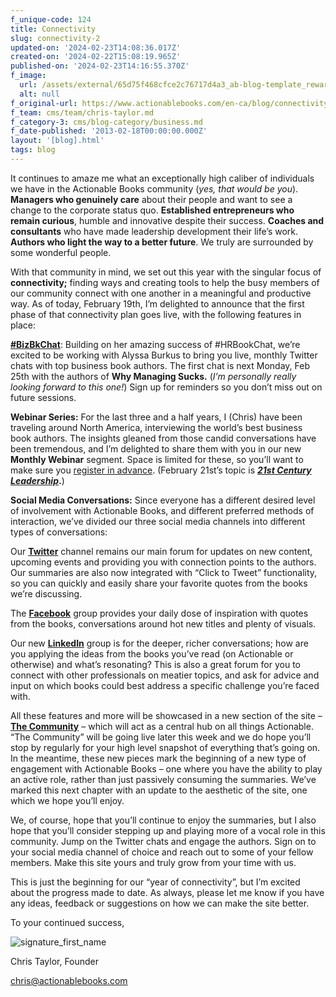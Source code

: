 ```yaml
---
f_unique-code: 124
title: Connectivity
slug: connectivity-2
updated-on: '2024-02-23T14:08:36.017Z'
created-on: '2024-02-22T15:08:19.965Z'
published-on: '2024-02-23T14:16:55.370Z'
f_image:
  url: /assets/external/65d75f468cfce2c76717d4a3_ab-blog-template_reward.jpeg
  alt: null
f_original-url: https://www.actionablebooks.com/en-ca/blog/connectivity-2/
f_team: cms/team/chris-taylor.md
f_category-3: cms/blog-category/business.md
f_date-published: '2013-02-18T00:00:00.000Z'
layout: '[blog].html'
tags: blog
---
```


It continues to amaze me what an exceptionally high caliber of individuals we have in the Actionable Books community (_yes, that would be you_). **Managers who genuinely care** about their people and want to see a change to the corporate status quo. **Established entrepreneurs who remain curious**, humble and innovative despite their success. **Coaches and consultants** who have made leadership development their life’s work. **Authors who light the way to a better future**. We truly are surrounded by some wonderful people.

With that community in mind, we set out this year with the singular focus of **connectivity;** finding ways and creating tools to help the busy members of our community connect with one another in a meaningful and productive way. As of today, February 19th, I’m delighted to announce that the first phase of that connectivity plan goes live, with the following features in place:

[**#BizBkChat**](https://www.actionablebooks.com/bizbkchat//): Building on her amazing success of #HRBookChat, we’re excited to be working with Alyssa Burkus to bring you live, monthly Twitter chats with top business book authors. The first chat is next Monday, Feb 25th with the authors of **Why Managing Sucks.** (_I’m personally really looking forward to this one!_) Sign up for reminders so you don’t miss out on future sessions.

**Webinar Series:** For the last three and a half years, I (Chris) have been traveling around North America, interviewing the world’s best business book authors. The insights gleaned from those candid conversations have been tremendous, and I’m delighted to share them with you in our new **Monthly Webinar** segment. Space is limited for these, so you’ll want to make sure you [register in advance](http://actionablebooks.enterthemeeting.com/m/ORR6CF7M). (February 21st’s topic is [**_21st Century_ _Leadership_**](http://actionablebooks.enterthemeeting.com/m/ORR6CF7M)**.**)

**Social Media Conversations:** Since everyone has a different desired level of involvement with Actionable Books, and different preferred methods of interaction, we’ve divided our three social media channels into different types of conversations:

Our [**Twitter**](http://www.twitter.com/actionablebooks) channel remains our main forum for updates on new content, upcoming events and providing you with connection points to the authors. Our summaries are also now integrated with “Click to Tweet” functionality, so you can quickly and easily share your favorite quotes from the books we’re discussing.

The [**Facebook**](http://www.facebook.com/actionablebooks) group provides your daily dose of inspiration with quotes from the books, conversations around hot new titles and plenty of visuals.

Our new [**LinkedIn**](http://www.linkedin.com/groups/Actionable-Books-4794843) group is for the deeper, richer conversations; how are you applying the ideas from the books you’ve read (on Actionable or otherwise) and what’s resonating? This is also a great forum for you to connect with other professionals on meatier topics, and ask for advice and input on which books could best address a specific challenge you’re faced with.

All these features and more will be showcased in a new section of the site – [**The Community**](https://www.actionablebooks.com/community) – which will act as a central hub on all things Actionable. “The Community” will be going live later this week and we do hope you’ll stop by regularly for your high level snapshot of everything that’s going on. In the meantime, these new pieces mark the beginning of a new type of engagement with Actionable Books – one where you have the ability to play an active role, rather than just passively consuming the summaries. We’ve marked this next chapter with an update to the aesthetic of the site, one which we hope you’ll enjoy.

We, of course, hope that you’ll continue to enjoy the summaries, but I also hope that you’ll consider stepping up and playing more of a vocal role in this community. Jump on the Twitter chats and engage the authors. Sign on to your social media channel of choice and reach out to some of your fellow members. Make this site yours and truly grow from your time with us.

This is just the beginning for our “year of connectivity”, but I’m excited about the progress made to date. As always, please let me know if you have any ideas, feedback or suggestions on how we can make the site better.

To your continued success,

![signature_first_name](/assets/external/65d35b81f560a2688f98b673_signature_first_name.jpeg)

Chris Taylor, Founder

chris@actionablebooks.com
